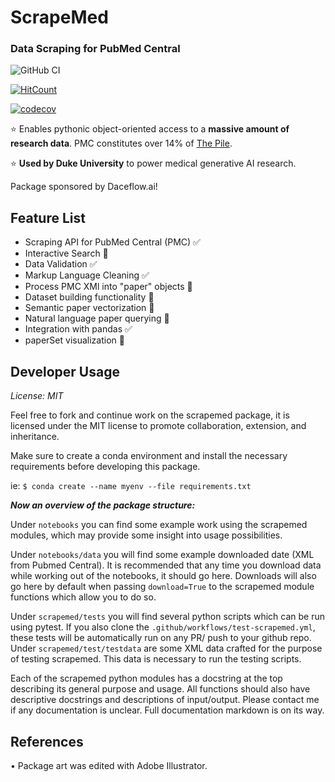 # ScrapeMed
### Data Scraping for PubMed Central

![GitHub CI](https://github.com/mediboard/scrapemed/actions/workflows/test-scrapemed.yml/badge.svg)

[![HitCount](https://img.shields.io/endpoint?url=https%3A%2F%2Fhits.dwyl.com%2Fmediboard%2Fscrapemed.json%3Fcolor%3Dpink)](http://hits.dwyl.com/mediboard/scrapemed)

[![codecov](https://codecov.io/gh/danielfrees/scrapemed/branch/main/graph/badge.svg?token=VZ5UO1YB93)](https://codecov.io/gh/danielfrees/scrapemed)

⭐ Enables pythonic object-oriented access to a **massive amount of research data**. PMC constitutes over 14% of [The Pile](https://www.arxiv-vanity.com/papers/2101.00027/).

⭐ **Used by Duke University** to power medical generative AI research.

Package sponsored by Daceflow.ai!

## Feature List

- Scraping API for PubMed Central (PMC) ✅
- Interactive Search 🚧
- Data Validation ✅
- Markup Language Cleaning ✅
- Process PMC XMl into "paper" objects 🚧
- Dataset building functionality 🚧
- Semantic paper vectorization 🚧
- Natural language paper querying 🚧
- Integration with pandas ✅
- paperSet visualization 🚧


## Developer Usage

*License: MIT*

Feel free to fork and continue work on the scrapemed package, it is licensed under the MIT license to promote collaboration, extension, and inheritance. 

Make sure to create a conda environment and install the necessary requirements before developing this package. 

ie: `$ conda create --name myenv --file requirements.txt`

***Now an overview of the package structure:***

Under `notebooks` you can find some example work using the scrapemed modules, which may provide some insight into usage possibilities. 

Under `notebooks/data` you will find some example downloaded date (XML from Pubmed Central). It is recommended that any time you download data while working out of the notebooks, it should go here. Downloads will also go here by default when passing `download=True` to the scrapemed module functions which allow you to do so.

Under `scrapemed/tests` you will find several python scripts which can be run using pytest. If you also clone the `.github/workflows/test-scrapemed.yml`, these tests will be automatically run on any PR/ push to your github repo. Under `scrapemed/test/testdata` are some XML data crafted for the purpose of testing scrapemed. This data is necessary to run the testing scripts.

Each of the scrapemed python modules has a docstring at the top describing its general purpose and usage. All functions should also have descriptive docstrings and descriptions of input/output. Please contact me if any documentation is unclear. Full documentation markdown is on its way.


## References

• Package art was edited with Adobe Illustrator.